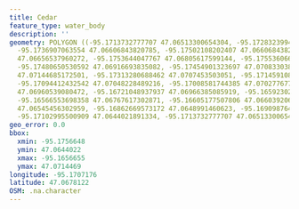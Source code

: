 ```yaml
---
title: Cedar
feature_type: water_body
description: ''
geometry: POLYGON ((-95.1713732777707 47.06513300654304, -95.17283239947383 47.06598074218662,
  -95.1736907063554 47.06606843820785, -95.17502108202407 47.06606843820785, -95.17566481218751
  47.06656537960272, -95.1753644047767 47.06805617599144, -95.17553606615301 47.06890386514722,
  -95.17480650530592 47.06916693835082, -95.17454901323697 47.07083303848755, -95.17433443651882
  47.07144685172501, -95.17313280688462 47.0707453503051, -95.17145910845436 47.07115456058924,
  -95.17094412432542 47.07048228489216, -95.17008581744385 47.07027767756199, -95.16841211901357
  47.06960539080472, -95.16721048937937 47.06966385085919, -95.16592302905255 47.0692253988862,
  -95.16566553698358 47.06767617302871, -95.16605177507806 47.06603920621661, -95.16708174334489
  47.06545456302959, -95.16862669573172 47.0648991460623, -95.16909876451882 47.06463605179489,
  -95.17102995500909 47.0644021891334, -95.1713732777707 47.06513300654304))
geo_error: 0.0
bbox:
  xmin: -95.1756648
  ymin: 47.0644022
  xmax: -95.1656655
  ymax: 47.0714469
longitude: -95.1707176
latitude: 47.0678122
OSM: .na.character
---
```

